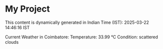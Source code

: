 # My Project

This content is dynamically generated in Indian Time (IST): 2025-03-22 14:46:16 IST


Current Weather in Coimbatore:
Temperature: 33.99 °C
Condition: scattered clouds
